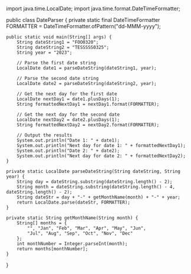 import java.time.LocalDate;
import java.time.format.DateTimeFormatter;

public class DateParser {
    private static final DateTimeFormatter FORMATTER = DateTimeFormatter.ofPattern("dd-MMM-yyyy");

    public static void main(String[] args) {
        String dateString1 = "FOO0320";
        String dateString2 = "TESSSSS0325";
        String year = "2023";
        
        // Parse the first date string
        LocalDate date1 = parseDateString(dateString1, year);
        
        // Parse the second date string
        LocalDate date2 = parseDateString(dateString2, year);
        
        // Get the next day for the first date
        LocalDate nextDay1 = date1.plusDays(1);
        String formattedNextDay1 = nextDay1.format(FORMATTER);
        
        // Get the next day for the second date
        LocalDate nextDay2 = date2.plusDays(1);
        String formattedNextDay2 = nextDay2.format(FORMATTER);
        
        // Output the results
        System.out.println("Date 1: " + date1);
        System.out.println("Next day for date 1: " + formattedNextDay1);
        System.out.println("Date 2: " + date2);
        System.out.println("Next day for date 2: " + formattedNextDay2);
    }
    
    private static LocalDate parseDateString(String dateString, String year) {
        String day = dateString.substring(dateString.length() - 2);
        String month = dateString.substring(dateString.length() - 4, dateString.length() - 2);
        String dateStr = day + "-" + getMonthName(month) + "-" + year;
        return LocalDate.parse(dateStr, FORMATTER);
    }
    
    private static String getMonthName(String month) {
        String[] months = {
            "", "Jan", "Feb", "Mar", "Apr", "May", "Jun",
            "Jul", "Aug", "Sep", "Oct", "Nov", "Dec"
        };
        int monthNumber = Integer.parseInt(month);
        return months[monthNumber];
    }
}
